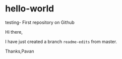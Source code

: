# hello-world
testing- First repository on Github


Hi there,

I have just created a branch `readme-edits` from master.

Thanks,Pavan
